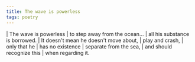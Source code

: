```yaml
---
title: The wave is powerless
tags: poetry
---
```


| The wave is powerless
| to step away from the ocean...
| all his substance is borrowed.
| It doesn't mean he doesn't move about,
| play and crash,
| only that he
| has no existence
| separate from the sea,
| and should recognize this
| when regarding it.
